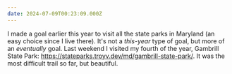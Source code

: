 ```yaml
---
date: 2024-07-09T00:23:09.000Z
---
```


<!-- @format -->

I made a goal earlier this year to visit all the state parks in Maryland (an easy choice since I live there). It's not a _this-year_ type of goal, but more of an _eventually_ goal. Last weekend I visited my fourth of the year, Gambrill State Park: <https://stateparks.troyv.dev/md/gambrill-state-park/>. It was the most difficult trail so far, but beautiful.
